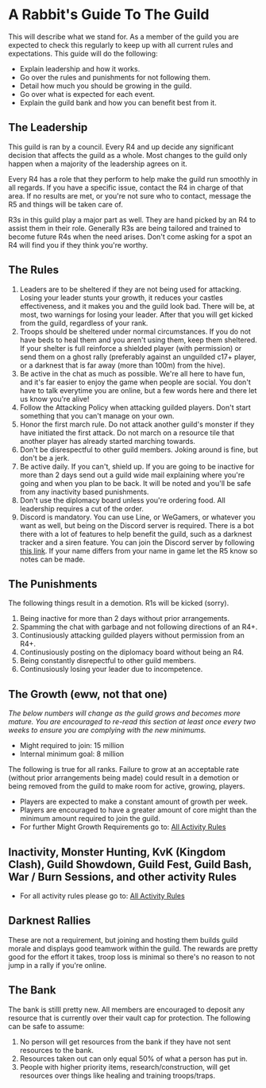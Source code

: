# A Rabbit's Guide To The Guild

This will describe what we stand for. As a member of the guild you are expected to check this regularly to keep up with all current rules and expectations. This guide will do the following:

* Explain leadership and how it works.
* Go over the rules and punishments for not following them.
* Detail how much you should be growing in the guild.
* Go over what is expected for each event.
* Explain the guild bank and how you can benefit best from it.

## The Leadership

This guild is ran by a council. Every R4 and up decide any significant decision that affects the guild as a whole. Most changes to the guild only happen when a majority of the leadership agrees on it.

Every R4 has a role that they perform to help make the guild run smoothly in all regards. If you have a specific issue, contact the R4 in charge of that area. If no results are met, or you're not sure who to contact, message the R5 and things will be taken care of.

R3s in this guild play a major part as well. They are hand picked by an R4 to assist them in their role. Generally R3s are being tailored and trained to become future R4s when the need arises. Don't come asking for a spot an R4 will find you if they think you're worthy.

## The Rules

1. Leaders are to be sheltered if they are not being used for attacking. Losing your leader stunts your growth, it reduces your castles effectiveness, and it makes you and the guild look bad. There will be, at most, two warnings for losing your leader. After that you will get kicked from the guild, regardless of your rank.
2. Troops should be sheltered under normal circumstances. If you do not have beds to heal them and you aren't using them, keep them sheltered. If your shelter is full reinforce a shielded player (with permission) or send them on a ghost rally (preferably against an unguilded c17+ player, or a darknest that is far away (more than 100m) from the hive).
3. Be active in the chat as much as possible. We're all here to have fun, and it's far easier to enjoy the game when people are social. You don't have to talk everytime you are online, but a few words here and there let us know you're alive!
4. Follow the Attacking Policy when attacking guilded players. Don't start something that you can't manage on your own.
5. Honor the first march rule. Do not attack another guild's monster if they have initiated the first attack. Do not march on a resource tile that another player has already started marching towards.
6. Don't be disrespectful to other guild members. Joking around is fine, but don't be a jerk.
7. Be active daily. If you can't, shield up. If you are going to be inactive for more than 2 days send out a guild wide mail explaining where you're going and when you plan to be back. It will be noted and you'll be safe from any inactivity based punishments.
8. Don't use the diplomacy board unless you're ordering food. All leadership requires a cut of the order.
9. Discord is mandatory. You can use Line, or WeGamers, or whatever you want as well, but being on the Discord server is required. There is a bot there with a lot of features to help benefit the guild, such as a darknest tracker and a siren feature. You can join the Discord server by following [this link](https://discord.gg/ExBTdrC). If your name differs from your name in game let the R5 know so notes can be made.

## The Punishments

The following things result in a demotion. R1s will be kicked (sorry).

1. Being inactive for more than 2 days without prior arrangements.
2. Spamming the chat with garbage and not following directions of an R4+.
3. Continusiously attacking guilded players without permission from an R4+.
4. Continusiously posting on the diplomacy board without being an R4.
5. Being constantly disrepectful to other guild members.
6. Continusiously losing your leader due to incompetence.

## The Growth (eww, not that one)

_The below numbers will change as the guild grows and becomes more mature. You are encouraged to re-read this section at least once every two weeks to ensure you are complying with the new minimums._

* Might required to join: 15 million
* Internal minimum goal: 8 million

The following is true for all ranks. Failure to grow at an acceptable rate (without prior arrangements being made) could result in a demotion or being removed from the guild to make room for active, growing, players.

* Players are expected to make a constant amount of growth per week.
* Players are encouraged to have a greater amount of core might than the minimum amount required to join the guild.
* For further Might Growth Requirements go to: [All Activity Rules](https://github.com/bunnybattalion/docs/blob/master/activity_rules.md)

## Inactivity, Monster Hunting, KvK (Kingdom Clash), Guild Showdown, Guild Fest, Guild Bash, War / Burn Sessions, and other activity Rules

* For all activity rules please go to: [All Activity Rules](https://github.com/bunnybattalion/docs/blob/master/activity_rules.md)

## Darknest Rallies

These are not a requirement, but joining and hosting them builds guild morale and displays good teamwork within the guild. The rewards are pretty good for the effort it takes, troop loss is minimal so there's no reason to not jump in a rally if you're online.

## The Bank

The bank is stilll pretty new. All members are encouraged to deposit any resource that is currently over their vault cap for protection. The following can be safe to assume:

1. No person will get resources from the bank if they have not sent resources to the bank.
2. Resources taken out can only equal 50% of what a person has put in.
3. People with higher priority items, research/construction, will get resources over things like healing and training troops/traps.